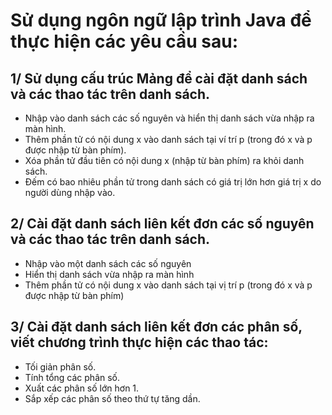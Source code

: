 # Sử dụng ngôn ngữ lập trình Java để thực hiện các yêu cầu sau:

## 1/ Sử dụng cấu trúc Mảng để cài đặt danh sách và các thao tác trên danh sách.

-   Nhập vào danh sách các số nguyên và hiển thị danh sách vừa nhập ra màn hình.
-   Thêm phần tử có nội dung x vào danh sách tại ví trí p (trong đó x và p được nhập từ bàn phím).
-   Xóa phần tử đầu tiên có nội dung x (nhập từ bàn phím) ra khỏi danh sách.
-   Đếm có bao nhiêu phần tử trong danh sách có giá trị lớn hơn giá trị x do người dùng nhập vào.


## 2/ Cài đặt danh sách liên kết đơn các số nguyên và các thao tác trên danh sách.

-   Nhập vào một danh sách các số nguyên
-   Hiển thị danh sách vừa nhập ra màn hình
-   Thêm phần tử có nội dung x vào danh sách tại vị trí p (trong đó x và p được nhập từ bàn phím)


## 3/ Cài đặt danh sách liên kết đơn các phân số, viết chương trình thực hiện các thao tác:

-   Tối giản phân số.
-   Tính tổng các phân số.
-   Xuất các phân số lớn hơn 1.
-   Sắp xếp các phân số theo thứ tự tăng dần.
